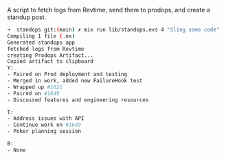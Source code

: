 A script to fetch logs from Revtime, send them to prodops, and create a standup post.

```sh
➜  standops git:(main) ✗ mix run lib/standops.exs 4 "Sling some code"
Compiling 1 file (.ex)
Generated standops app
fetched logs from Revtime
creating Prodops Artifact...
Copied artifact to clipboard
Y:
- Paired on Prod deployment and testing
- Merged in work, added new FailureHook test
- Wrapped up #1621
- Paired on #1649
- Discussed features and engineering resources

T:
- Address issues with API
- Continue work on #1649
- Poker planning session

B:
- None
```
